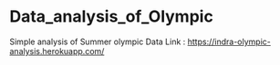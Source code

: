 # Data_analysis_of_Olympic
Simple analysis of Summer olympic Data 
Link : https://indra-olympic-analysis.herokuapp.com/

